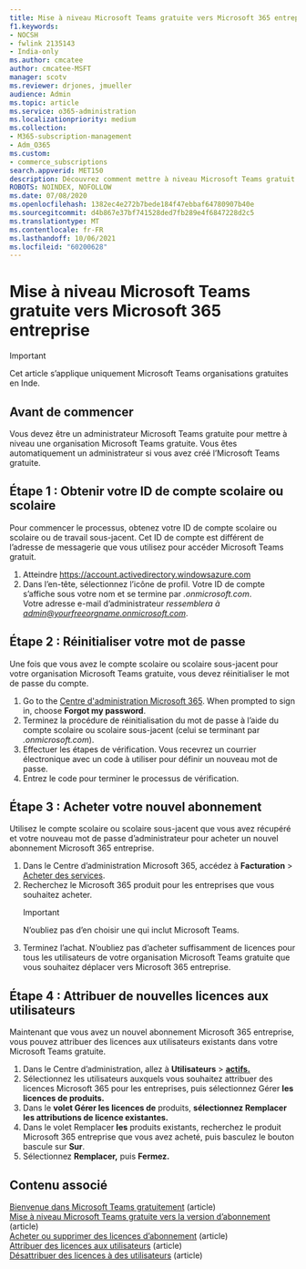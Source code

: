 ```yaml
---
title: Mise à niveau Microsoft Teams gratuite vers Microsoft 365 entreprise
f1.keywords:
- NOCSH
- fwlink 2135143
- India-only
ms.author: cmcatee
author: cmcatee-MSFT
manager: scotv
ms.reviewer: drjones, jmueller
audience: Admin
ms.topic: article
ms.service: o365-administration
ms.localizationpriority: medium
ms.collection:
- M365-subscription-management
- Adm_O365
ms.custom:
- commerce_subscriptions
search.appverid: MET150
description: Découvrez comment mettre à niveau Microsoft Teams gratuit vers un nouvel abonnement Microsoft 365 entreprise.
ROBOTS: NOINDEX, NOFOLLOW
ms.date: 07/08/2020
ms.openlocfilehash: 1382ec4e272b7bede184f47ebbaf64780907b40e
ms.sourcegitcommit: d4b867e37bf741528ded7fb289e4f6847228d2c5
ms.translationtype: MT
ms.contentlocale: fr-FR
ms.lasthandoff: 10/06/2021
ms.locfileid: "60200628"
---
```

# <a name="upgrade-from-microsoft-teams-free-to-microsoft-365-for-business"></a>Mise à niveau Microsoft Teams gratuite vers Microsoft 365 entreprise

> [!IMPORTANT]
> Cet article s’applique uniquement Microsoft Teams organisations gratuites en Inde.

## <a name="before-you-begin"></a>Avant de commencer

Vous devez être un administrateur Microsoft Teams gratuite pour mettre à niveau une organisation Microsoft Teams gratuite. Vous êtes automatiquement un administrateur si vous avez créé l’Microsoft Teams gratuite.

## <a name="step-1-get-your-work-or-school-account-id"></a>Étape 1 : Obtenir votre ID de compte scolaire ou scolaire

Pour commencer le processus, obtenez votre ID de compte scolaire ou scolaire ou de travail sous-jacent. Cet ID de compte est différent de l’adresse de messagerie que vous utilisez pour accéder Microsoft Teams gratuit.

1. Atteindre <a href="https://go.microsoft.com/fwlink/p/?linkid=2134797" target="_blank"><https://account.activedirectory.windowsazure.com></a>
2. Dans l’en-tête, sélectionnez l’icône de profil. Votre ID de compte s’affiche sous votre nom et se termine par *.onmicrosoft.com*.\
    Votre adresse e-mail d’administrateur *ressemblera à admin@yourfreeorgname.onmicrosoft.com*.

## <a name="step-2-reset-your-password"></a>Étape 2 : Réinitialiser votre mot de passe

Une fois que vous avez le compte scolaire ou scolaire sous-jacent pour votre organisation Microsoft Teams gratuite, vous devez réinitialiser le mot de passe du compte.

1. Go to the <a href="https://go.microsoft.com/fwlink/p/?linkid=2024339" target="_blank">Centre d'administration Microsoft 365</a>. When prompted to sign in, choose **Forgot my password**.
2. Terminez la procédure de réinitialisation du mot de passe à l’aide du compte scolaire ou scolaire sous-jacent (celui se terminant par *.onmicrosoft.com*).
3. Effectuer les étapes de vérification. Vous recevrez un courrier électronique avec un code à utiliser pour définir un nouveau mot de passe.
4. Entrez le code pour terminer le processus de vérification.

## <a name="step-3-buy-your-new-subscription"></a>Étape 3 : Acheter votre nouvel abonnement

Utilisez le compte scolaire ou scolaire sous-jacent que vous avez récupéré et votre nouveau mot de passe d’administrateur pour acheter un nouvel abonnement Microsoft 365 entreprise.

1. Dans le Centre d’administration Microsoft 365, accédez à **Facturation** > <a href="https://go.microsoft.com/fwlink/p/?linkid=868433" target="_blank">Acheter des services</a>.
2. Recherchez le Microsoft 365 produit pour les entreprises que vous souhaitez acheter.
    > [!IMPORTANT]
    > N’oubliez pas d’en choisir une qui inclut Microsoft Teams.
3. Terminez l’achat. N’oubliez pas d’acheter suffisamment de licences pour tous les utilisateurs de votre organisation Microsoft Teams gratuite que vous souhaitez déplacer vers Microsoft 365 entreprise.

## <a name="step-4-assign-new-licenses-to-users"></a>Étape 4 : Attribuer de nouvelles licences aux utilisateurs

Maintenant que vous avez un nouvel abonnement Microsoft 365 entreprise, vous pouvez attribuer des licences aux utilisateurs existants dans votre Microsoft Teams gratuite.

1. Dans le Centre d’administration, allez à **Utilisateurs**  >  <a href="https://go.microsoft.com/fwlink/p/?linkid=834822" target="_blank">**actifs.**</a>
2. Sélectionnez les utilisateurs auxquels vous souhaitez attribuer des licences Microsoft 365 pour les entreprises, puis sélectionnez Gérer **les licences de produits.**
3. Dans le **volet Gérer les licences de** produits, **sélectionnez Remplacer les attributions de licence existantes.**
4. Dans le volet Remplacer **les** produits existants, recherchez le produit Microsoft 365 entreprise que vous avez acheté, puis basculez le bouton bascule sur **Sur**.
5. Sélectionnez **Remplacer,** puis **Fermez.**

## <a name="related-content"></a>Contenu associé

[Bienvenue dans Microsoft Teams gratuitement](https://support.microsoft.com/office/6d79a648-6913-4696-9237-ed13de64ae3c) (article)\
[Mise à niveau Microsoft Teams gratuite vers la version d’abonnement](/microsoftteams/upgrade-freemium) (article)\
[Acheter ou supprimer des licences d’abonnement](../licenses/buy-licenses.md) (article)\
[Attribuer des licences aux utilisateurs](../../admin/manage/assign-licenses-to-users.md) (article)\
[Désattribuer des licences à des utilisateurs](../../admin/manage/remove-licenses-from-users.md) (article)
